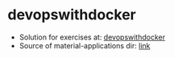 # devopswithdocker
- Solution for exercises at: [devopswithdocker](https://devopswithdocker.com)
- Source of material-applications dir: [link](https://github.com/docker-hy/material-applications/)